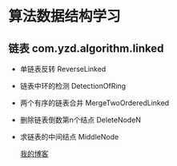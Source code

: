 算法数据结构学习
==
链表 com.yzd.algorithm.linked
--
    
 * 单链表反转 ReverseLinked

 * 链表中环的检测 DetectionOfRing
   
 * 两个有序的链表合并 MergeTwoOrderedLinked 
    
 * 删除链表倒数第n个结点 DeleteNodeN
   
 * 求链表的中间结点  MiddleNode
     
   [我的博客](/src/main/java/com/yzd/algorithm/linked/DeleteNodeN.java)
    
